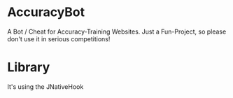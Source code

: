 # AccuracyBot
A Bot / Cheat for Accuracy-Training Websites. 
Just a Fun-Project, so please don't use it in serious competitions!

# Library
It's using the JNativeHook
